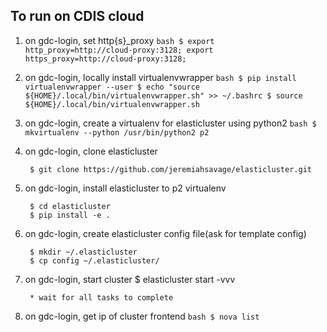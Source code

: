 To run on CDIS cloud
--------------------
1. on gdc-login, set http{s}_proxy
        ```bash
        $ export http_proxy=http://cloud-proxy:3128; export https_proxy=http://cloud-proxy:3128;
        ```
2. on gdc-login, locally install virtualenvwrapper
        ```bash
        $ pip install virtualenvwrapper --user
        $ echo "source ${HOME}/.local/bin/virtualenvwrapper.sh" >> ~/.bashrc
        $ source ${HOME}/.local/bin/virtualenvwrapper.sh
        ```
3. on gdc-login, create a virtualenv for elasticluster using python2
        ```bash
        $ mkvirtualenv --python /usr/bin/python2 p2
        ```
4. on gdc-login, clone elasticluster
        
        $ git clone https://github.com/jeremiahsavage/elasticluster.git
        

5. on gdc-login, install elasticluster to p2 virtualenv
        
        $ cd elasticluster
        $ pip install -e .

6. on gdc-login, create elasticluster config file(ask for template config)
        
        $ mkdir ~/.elasticluster
        $ cp config ~/.elasticluster/

        
7. on gdc-login, start cluster
        $ elasticluster start -vvv <cluster-name>

        * wait for all tasks to complete
8. on gdc-login, get ip of cluster frontend
        ```bash
        $ nova list
        ```
